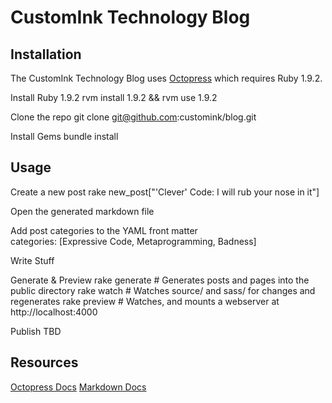 CustomInk Technology Blog
=========================

## Installation

The CustomInk Technology Blog uses [Octopress](http://octopress.org/) which requires Ruby 1.9.2.

Install Ruby 1.9.2
    rvm install 1.9.2 && rvm use 1.9.2


Clone the repo
    git clone git@github.com:customink/blog.git


Install Gems
    bundle install


## Usage

Create a new post
    rake new_post["'Clever' Code: I will rub your nose in it"]

Open the generated markdown file
      
Add post categories to the YAML front matter  
    categories: [Expressive Code, Metaprogramming, Badness]

Write Stuff

Generate & Preview
    rake generate   # Generates posts and pages into the public directory
    rake watch      # Watches source/ and sass/ for changes and regenerates
    rake preview    # Watches, and mounts a webserver at http://localhost:4000

Publish
    TBD


## Resources
[Octopress Docs](http://octopress.org/docs)
[Markdown Docs](http://daringfireball.net/projects/markdown/)

